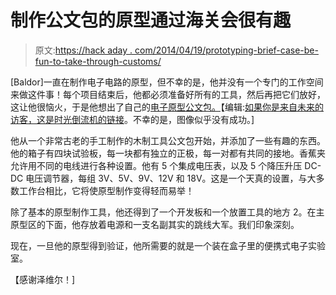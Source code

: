 # 制作公文包的原型通过海关会很有趣

> 原文:[https://hack aday . com/2014/04/19/prototyping-brief-case-be-fun-to-take-through-customs/](https://hackaday.com/2014/04/19/prototyping-brief-case-would-be-fun-to-take-through-customs/)

[Baldor]一直在制作电子电路的原型，但不幸的是，他并没有一个专门的工作空间来做这件事！每个项目结束后，他都必须准备好所有的工具，然后再把它们放好，这让他很恼火，于是他想出了自己的[电子原型公文包。](http://digital-diy.com/forum/electronics-projects/prototiping-suitcase-t3008.html)【编辑:[如果你是来自未来的访客，这是时光倒流机的链接](https://web.archive.org/web/20140423040304/http://digital-diy.com/forum/electronics-projects/prototiping-suitcase-t3008.html)。不幸的是，图像似乎没有成功。]

他从一个非常古老的手工制作的木制工具公文包开始，并添加了一些有趣的东西。他的箱子有四块试验板，每一块都有独立的正极，每一对都有共同的接地。香蕉夹允许用不同的电线进行各种设置。他有 5 个集成电压表，以及 5 个降压升压 DC-DC 电压调节器，每组 3V、5V、9V、12V 和 18V。这是一个天真的设置，与大多数工作台相比，它将使原型制作变得轻而易举！

除了基本的原型制作工具，他还得到了一个开发板和一个放置工具的地方 2。在主原型区的下面，他存放着电源和一支名副其实的跳线大军。我们印象深刻。

现在，一旦他的原型得到验证，他所需要的就是一个装在盒子里的便携式电子实验室。

【感谢泽维尔！]